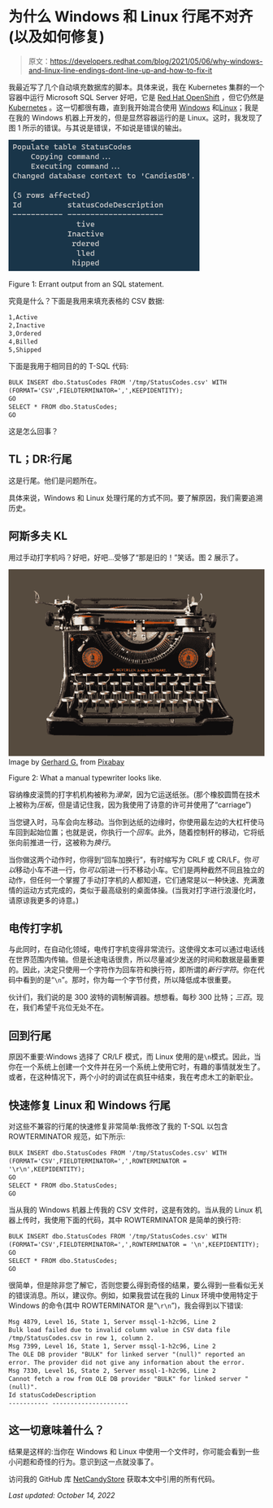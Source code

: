 # 为什么 Windows 和 Linux 行尾不对齐(以及如何修复)

> 原文：<https://developers.redhat.com/blog/2021/05/06/why-windows-and-linux-line-endings-dont-line-up-and-how-to-fix-it>

我最近写了几个自动填充数据库的脚本。具体来说，我在 Kubernetes 集群的一个容器中运行 Microsoft SQL Server 好吧，它是 [Red Hat OpenShift](/products/openshift/overview) ，但它仍然是 [Kubernetes](/topics/kubernetes) 。这一切都很有趣，直到我开始混合使用 [Windows](/blog/category/windows/) 和[Linux](/topics/linux)；我是在我的 Windows 机器上开发的，但是显然容器运行的是 Linux。这时，我发现了图 1 所示的错误。与其说是错误，不如说是错误的输出。

[![Weird line endings in SQL statement output.](img/fa04904fb3339e9c30625eda93221240.png "crlf_errant_output")](/sites/default/files/blog/2021/04/crlf_errant_output.png)

Figure 1: Errant output from an SQL statement.

究竟是什么？下面是我用来填充表格的 CSV 数据:

```
1,Active
2,Inactive
3,Ordered
4,Billed
5,Shipped

```

下面是我用于相同目的的 T-SQL 代码:

```
BULK INSERT dbo.StatusCodes FROM '/tmp/StatusCodes.csv' WITH (FORMAT='CSV',FIELDTERMINATOR=',',KEEPIDENTITY);
GO
SELECT * FROM dbo.StatusCodes;
GO

```

这是怎么回事？

## TL；DR:行尾

这是行尾。他们是问题所在。

具体来说，Windows 和 Linux 处理行尾的方式不同。要了解原因，我们需要追溯历史。

## 阿斯多夫 KL

用过手动打字机吗？好吧，好吧...受够了“那是旧的！”笑话。图 2 展示了。

[![typewriter](img/b460186c89c2324b73533d5a2f78eb63.png "typewriter-1138293_640")](/sites/default/files/blog/2021/04/typewriter-1138293_640.png)Image by <a href="https://pixabay.com/users/blende12-201217/?utm_source=link-attribution&amp;utm_medium=referral&amp;utm_campaign=image&amp;utm_content=1138293">Gerhard G.</a> from <a href="https://pixabay.com/?utm_source=link-attribution&amp;utm_medium=referral&amp;utm_campaign=image&amp;utm_content=1138293">Pixabay</a>

Figure 2: What a manual typewriter looks like.

容纳橡皮滚筒的打字机机构被称为*滑架*，因为它运送纸张。(那个橡胶圆筒在技术上被称为*压板*，但是请记住我，因为我使用了诗意的许可并使用了“carriage”)

当您键入时，马车会向左移动。当你到达纸的边缘时，你使用最左边的大杠杆使马车回到起始位置；也就是说，你执行一个*回车*。此外，随着控制杆的移动，它将纸张向前推进一行，这被称为*换行*。

当你做这两个动作时，你得到“回车加换行”，有时缩写为 CRLF 或 CR/LF。你*可以*移动小车不进一行，你*可以*前进一行不移动小车。它们是两种截然不同且独立的动作，但任何一个掌握了手动打字机的人都知道，它们通常是以一种快速、充满激情的运动方式完成的，类似于最高级别的桌面体操。(当我对打字进行浪漫化时，请原谅我更多的诗意。)

## 电传打字机

与此同时，在自动化领域，电传打字机变得非常流行。这使得文本可以通过电话线在世界范围内传输。但是长途电话很贵，所以尽量减少发送的时间和数据是最重要的。因此，决定只使用一个字符作为回车符和换行符，即所谓的*新行字符*。你在代码中看到的是“`\n`”。那时，你为每一个字节付费，所以降低成本很重要。

伙计们，我们说的是 300 波特的调制解调器。想想看。每秒 300 比特；*三百*。现在，我们希望千兆位无处不在。

## 回到行尾

原因不重要:Windows 选择了 CR/LF 模式，而 Linux 使用的是`\n`模式。因此，当你在一个系统上创建一个文件并在另一个系统上使用它时，有趣的事情就发生了。或者，在这种情况下，两个小时的调试在疯狂中结束，我在考虑木工的新职业。

## 快速修复 Linux 和 Windows 行尾

对这些不兼容的行尾的快速修复非常简单:我修改了我的 T-SQL 以包含 ROWTERMINATOR 规范，如下所示:

```
BULK INSERT dbo.StatusCodes FROM '/tmp/StatusCodes.csv' WITH (FORMAT='CSV',FIELDTERMINATOR=',',ROWTERMINATOR = '\r\n',KEEPIDENTITY);
GO
SELECT * FROM dbo.StatusCodes;
GO

```

当从我的 Windows 机器上传我的 CSV 文件时，这是有效的。当从我的 Linux 机器上传时，我使用下面的代码，其中 ROWTERMINATOR 是简单的换行符:

```
BULK INSERT dbo.StatusCodes FROM '/tmp/StatusCodes.csv' WITH (FORMAT='CSV',FIELDTERMINATOR=',',ROWTERMINATOR = '\n',KEEPIDENTITY);
GO
SELECT * FROM dbo.StatusCodes;
GO

```

很简单，但是除非您了解它，否则您要么得到奇怪的结果，要么得到一些看似无关的错误消息。所以，建议你。例如，如果我尝试在我的 Linux 环境中使用特定于 Windows 的命令(其中 ROWTERMINATOR 是“`\r\n`”)，我会得到以下错误:

```
Msg 4879, Level 16, State 1, Server mssql-1-h2c96, Line 2
Bulk load failed due to invalid column value in CSV data file /tmp/StatusCodes.csv in row 1, column 2.
Msg 7399, Level 16, State 1, Server mssql-1-h2c96, Line 2
The OLE DB provider "BULK" for linked server "(null)" reported an error. The provider did not give any information about the error.
Msg 7330, Level 16, State 2, Server mssql-1-h2c96, Line 2
Cannot fetch a row from OLE DB provider "BULK" for linked server "(null)".
Id statusCodeDescription
----------- ---------------------

```

## 这一切意味着什么？

结果是这样的:当你在 Windows 和 Linux 中使用一个文件时，你可能会看到一些小问题和奇怪的行为。意识到这一点就没事了。

访问我的 GitHub 库 [NetCandyStore](https://github.com/donschenck/netcandystore) 获取本文中引用的所有代码。

*Last updated: October 14, 2022*